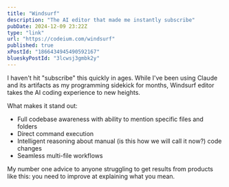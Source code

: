 ```yaml
---
title: "Windsurf"
description: "The AI editor that made me instantly subscribe"
pubDate: 2024-12-09 23:22Z
type: "link"
url: "https://codeium.com/windsurf"
published: true
xPostId: "1866434945490592167"
blueskyPostId: "3lcwsj3gmbk2y"
---
```


I haven't hit "subscribe" this quickly in ages. While I've been using Claude and its artifacts as my programming sidekick for months, Windsurf editor takes the AI coding experience to new heights.

What makes it stand out:

- Full codebase awareness with ability to mention specific files and folders
- Direct command execution
- Intelligent reasoning about manual (is this how we will call it now?) code changes
- Seamless multi-file workflows

My number one advice to anyone struggling to get results from products like this: you need to improve at explaining what you mean.
